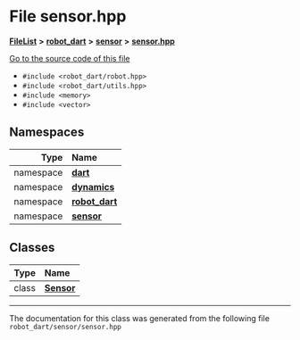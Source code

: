 

# File sensor.hpp



[**FileList**](files.md) **>** [**robot\_dart**](dir_166284c5f0440000a6384365f2a45567.md) **>** [**sensor**](dir_d1adb19f0b40b70b30ee0daf1901679b.md) **>** [**sensor.hpp**](sensor_8hpp.md)

[Go to the source code of this file](sensor_8hpp_source.md)



* `#include <robot_dart/robot.hpp>`
* `#include <robot_dart/utils.hpp>`
* `#include <memory>`
* `#include <vector>`













## Namespaces

| Type | Name |
| ---: | :--- |
| namespace | [**dart**](namespacedart.md) <br> |
| namespace | [**dynamics**](namespacedart_1_1dynamics.md) <br> |
| namespace | [**robot\_dart**](namespacerobot__dart.md) <br> |
| namespace | [**sensor**](namespacerobot__dart_1_1sensor.md) <br> |


## Classes

| Type | Name |
| ---: | :--- |
| class | [**Sensor**](classrobot__dart_1_1sensor_1_1Sensor.md) <br> |



















































------------------------------
The documentation for this class was generated from the following file `robot_dart/sensor/sensor.hpp`

